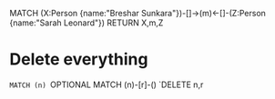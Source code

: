 MATCH (X:Person {name:"Breshar Sunkara"})-[]->(m)<-[]-(Z:Person {name:"Sarah Leonard"}) RETURN X,m,Z


# Delete everything
`MATCH (n)
`OPTIONAL MATCH (n)-[r]-()
`DELETE n,r


